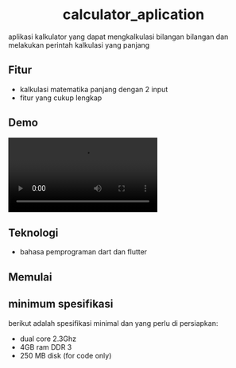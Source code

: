 <h1 align="center">calculator_aplication</h1>

aplikasi kalkulator yang dapat mengkalkulasi bilangan bilangan dan melakukan perintah kalkulasi yang panjang

## Fitur
- kalkulasi matematika panjang dengan 2 input
- fitur yang cukup lengkap

## Demo
![kalkulator demo](media/Kalkulator.mp4)

## Teknologi
- bahasa pemprograman dart dan flutter

## Memulai 
<h2>minimum spesifikasi</h2>
berikut adalah spesifikasi minimal dan yang perlu di persiapkan:

- dual core 2.3Ghz
- 4GB ram DDR 3
- 250 MB disk (for code only)
